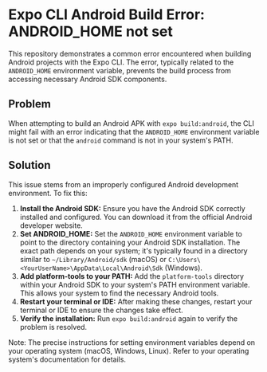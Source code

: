 # Expo CLI Android Build Error: ANDROID_HOME not set

This repository demonstrates a common error encountered when building Android projects with the Expo CLI.  The error, typically related to the `ANDROID_HOME` environment variable, prevents the build process from accessing necessary Android SDK components.

## Problem

When attempting to build an Android APK with `expo build:android`, the CLI might fail with an error indicating that the `ANDROID_HOME` environment variable is not set or that the `android` command is not in your system's PATH.

## Solution

This issue stems from an improperly configured Android development environment. To fix this:

1. **Install the Android SDK:** Ensure you have the Android SDK correctly installed and configured. You can download it from the official Android developer website.
2. **Set ANDROID_HOME:** Set the `ANDROID_HOME` environment variable to point to the directory containing your Android SDK installation.  The exact path depends on your system; it's typically found in a directory similar to `~/Library/Android/sdk` (macOS) or `C:\Users\<YourUserName>\AppData\Local\Android\Sdk` (Windows).
3. **Add platform-tools to your PATH:** Add the `platform-tools` directory within your Android SDK to your system's PATH environment variable. This allows your system to find the necessary Android tools.
4. **Restart your terminal or IDE:** After making these changes, restart your terminal or IDE to ensure the changes take effect.
5. **Verify the installation:** Run `expo build:android` again to verify the problem is resolved.

Note: The precise instructions for setting environment variables depend on your operating system (macOS, Windows, Linux).  Refer to your operating system's documentation for details.
